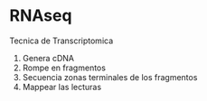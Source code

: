 # RNAseq
Tecnica de Transcriptomica

1. Genera cDNA
2. Rompe en fragmentos
3. Secuencia zonas terminales de los fragmentos
4. Mappear las lecturas
